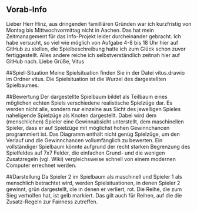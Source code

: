 ## Vorab-Info
Lieber Herr Hinz,
aus dringenden familliären Gründen war ich kurzfristig von Montag bis Mittwochvormittag nicht in Aachen. Das hat mein Zeitmanagement für das Info-Projekt leider durcheinander gebracht. Ich habe versucht, so viel wie möglich von Aufgabe 4-8 bis 18 Uhr hier auf GitHub zu stellen, die Spielbeschreibung hatte ich zum Glück schon zuvor fertiggestellt. Alles andere reiche ich selbstverständlich zeitnah hier auf GitHub nach.
Liebe Grüße, Vitus

##Spiel-Situation
Meine Spielsituation finden Sie in der Datei vitus.drawio im Ordner vitus. Die Spielsituation ist die Wurzel des dargestellten Spielbaumes.

##Bewertung
Der dargestellte Spielbaum bildet als Teilbaum eines möglichen echten Spiels verschiedene realistische Spielzüge dar. Es werden nicht alle, sondern nur einzelne aus Sicht des jeweiligen Spieles naheligende Spielzüge als Knoten dargestellt. Dabei wird dem (menschlichen) Spieler eine Gewinnabsicht unterstellt, dem maschinellen Spieler, dass er auf Spielzüge mit möglichst hohen Gewinnchancen programmiert ist. Das Diagramm enthält nicht genüg Spielzüge, um den Verlauf und die Gewinnchancen vollumfänglich zu bewerten. Ein vollständiger Spielbaum könnte aufgrund der recht starken Begrenzung des Spielfeldes auf 7x7 Felder, die einfachen Grund- und die wenigen Zusatzregeln (vgl. Wiki) vergleichsweise schnell von einem modernen Computer errechnet werden.

##Darstellung
Da Spieler 2 im Spielbaum als maschinell und Spieler  1 als menschlich betrachtet wird, werden Spielsituationen, in denen Spieler 2 gewinnt, grün dargestellt, die in denen er verliert, rot. Die Reihe, die zum Sieg verholfen hat, ist gelb markiert. Das gilt auch für Reihen, auf die die Zusatz-Regeln zur Fairness zutreffen.

